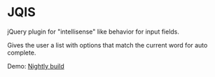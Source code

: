 JQIS
====

jQuery plugin for "intellisense" like behavior for input fields.

Gives the user a list with options that match the current word for auto complete.

Demo: [Nightly build](http://jqis.kenneth.ly/)